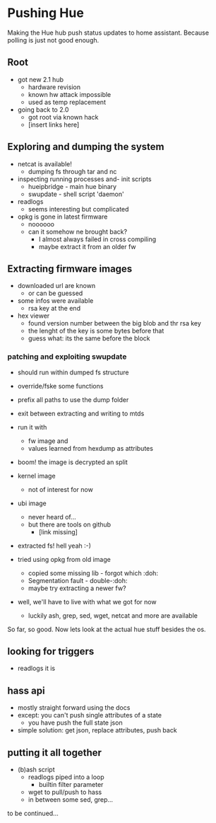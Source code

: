 Pushing Hue
===========

Making the Hue hub push status updates to home assistant.
Because polling is just not good enough.


## Root

- got new 2.1 hub
  - hardware revision
  - known hw attack impossible
  - used as temp replacement
- going back to 2.0
  - got root via known hack
  - [insert links here]

## Exploring and dumping the system

- netcat is available!
  - dumping fs through tar and nc
- inspecting running processes and- init scripts
  - hueipbridge - main hue binary
  - swupdate - shell script 'daemon'
- readlogs
  - seems interesting but complicated
- opkg is gone in latest firmware
  - noooooo
  - can it somehow ne brought back?
    - I almost always failed in cross compiling
    - maybe extract it from an older fw

## Extracting firmware images

- downloaded url are known 
  - or can be guessed
- some infos were available
  - rsa key at the end
- hex viewer
  - found version number between the
    big blob and thr rsa key
  - the lenght of the key is some bytes before that 
  - guess what: its the same before the block

### patching and exploiting swupdate
- should run within dumped fs structure
- override/fske some functions
- prefix all paths to use the dump folder
- exit between extracting and writing to mtds

- run it with
  - fw image and
  - values learned from hexdump as attributes
- boom! the image is decrypted an split
- kernel image
  - not of interest for now
- ubi image
  - never heard of...
  - but there are tools on github
    - [link missing]
- extracted fs! hell yeah :-)

- tried using opkg from old image
  - copied some missing lib - forgot which :doh:
  - Segmentation fault - double-:doh:
  - maybe try extracting a newer fw?
- well, we'll have to live with what we got for now
  - luckily ash, grep, sed, wget, netcat and more are available


So far, so good. Now lets look at the actual hue stuff besides the os.

## looking for triggers

- readlogs it is

## hass api

- mostly straight forward using the docs
- except: you can't push single attributes of a state
  - you have push the full state json
- simple solution: get json, replace attributes, push back

## putting it all together

- (b)ash script
  - readlogs piped into a loop
    - builtin filter parameter
  - wget to pull/push to hass
  - in between some sed, grep...

to be continued...
